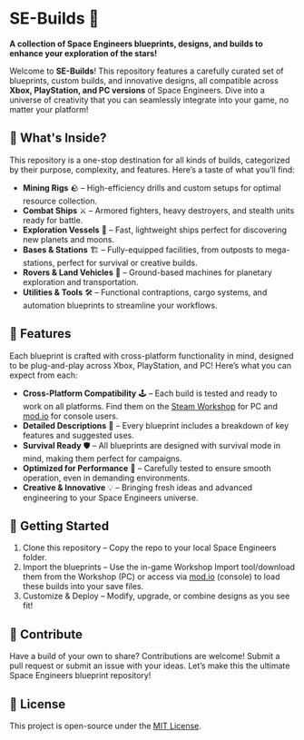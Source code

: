 # SE-Builds 🚀
**A collection of Space Engineers blueprints, designs, and builds to enhance your exploration of the stars!**

Welcome to **SE-Builds**! This repository features a carefully curated set of blueprints, custom builds, and innovative designs, all compatible across **Xbox, PlayStation, and PC versions** of Space Engineers. Dive into a universe of creativity that you can seamlessly integrate into your game, no matter your platform!

## 🌌 What's Inside?
This repository is a one-stop destination for all kinds of builds, categorized by their purpose, complexity, and features. Here’s a taste of what you’ll find:

- **Mining Rigs** 🪨 – High-efficiency drills and custom setups for optimal resource collection.
- **Combat Ships** ⚔️ – Armored fighters, heavy destroyers, and stealth units ready for battle.
- **Exploration Vessels** 🌠 – Fast, lightweight ships perfect for discovering new planets and moons.
- **Bases & Stations** 🏗️ – Fully-equipped facilities, from outposts to mega-stations, perfect for survival or creative builds.
- **Rovers & Land Vehicles** 🚜 – Ground-based machines for planetary exploration and transportation.
- **Utilities & Tools** 🛠️ – Functional contraptions, cargo systems, and automation blueprints to streamline your workflows.

## 🚀 Features
Each blueprint is crafted with cross-platform functionality in mind, designed to be plug-and-play across Xbox, PlayStation, and PC! Here’s what you can expect from each:

- **Cross-Platform Compatibility** 🕹️ – Each build is tested and ready to work on all platforms. Find them on the [Steam Workshop](https://steamcommunity.com/workshop/browse/?appid=244850) for PC and [mod.io](https://mod.io/g/spaceengineers) for console users.
- **Detailed Descriptions** 📖 – Every blueprint includes a breakdown of key features and suggested uses.
- **Survival Ready** 🛡️ – All blueprints are designed with survival mode in mind, making them perfect for campaigns.
- **Optimized for Performance** 🧩 – Carefully tested to ensure smooth operation, even in demanding environments.
- **Creative & Innovative** 💡 – Bringing fresh ideas and advanced engineering to your Space Engineers universe.

## 🧩 Getting Started
1. Clone this repository – Copy the repo to your local Space Engineers folder.
2. Import the blueprints – Use the in-game Workshop Import tool/download them from the Workshop (PC) or access via [mod.io](https://mod.io/g/spaceengineers) (console) to load these builds into your save files.
3. Customize & Deploy – Modify, upgrade, or combine designs as you see fit!

## 🌠 Contribute
Have a build of your own to share? Contributions are welcome! Submit a pull request or submit an issue with your ideas. Let’s make this the ultimate Space Engineers blueprint repository!

## 📜 License
This project is open-source under the [MIT License](LICENSE).